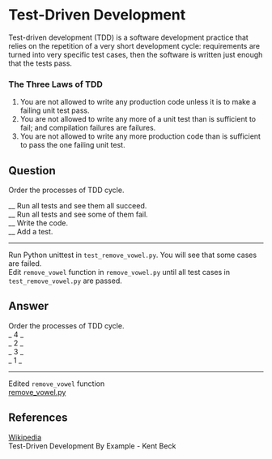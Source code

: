 # Test-Driven Development
  
Test-driven development (TDD) is a software development practice that relies on the repetition of a very short development cycle: requirements are turned into very specific test cases, then the software is written just enough that the tests pass.  

### The Three Laws of TDD
1. You are not allowed to write any production code unless it is to make a failing unit test pass.
2. You are not allowed to write any more of a unit test than is sufficient to fail; and compilation failures are failures.
3. You are not allowed to write any more production code than is sufficient to pass the one failing unit test.


## Question
Order the processes of TDD cycle.  
  
__ Run all tests and see them all succeed.  
__ Run all tests and see some of them fail.  
__ Write the code.  
__ Add a test.  

----

Run Python unittest in `test_remove_vowel.py`. You will see that some cases are failed.  
Edit `remove_vowel` function in `remove_vowel.py` until all test cases in `test_remove_vowel.py` are passed.  

## Answer
Order the processes of TDD cycle.  
_ 4 _  
_ 2 _  
_ 3 _  
_ 1 _  

----
Edited `remove_vowel` function  
[remove_vowel.py](answer/remove_vowel.py)  

## References
[Wikipedia](https://en.wikipedia.org/wiki/Test-driven_development)  
Test-Driven Development By Example - Kent Beck